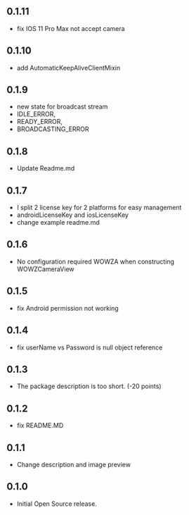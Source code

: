 ## 0.1.11

* fix IOS 11 Pro Max not accept camera

## 0.1.10

* add AutomaticKeepAliveClientMixin 

## 0.1.9

* new state for broadcast stream
*   IDLE_ERROR,
*   READY_ERROR,
*   BROADCASTING_ERROR

## 0.1.8

* Update Readme.md

## 0.1.7

* I split 2 license key for 2 platforms for easy management
* androidLicenseKey and iosLicenseKey
* change example readme.md

## 0.1.6

* No configuration required WOWZA when constructing WOWZCameraView

## 0.1.5

* fix Android permission not working

## 0.1.4

* fix userName vs Password is null object reference

## 0.1.3

* The package description is too short. (-20 points)

## 0.1.2

* fix README.MD

## 0.1.1

* Change description and image preview

## 0.1.0

* Initial Open Source release.